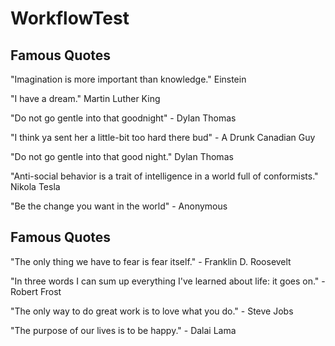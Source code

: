 # WorkflowTest

## Famous Quotes

"Imagination is more important than knowledge." Einstein

"I have a dream." Martin Luther King

"Do not go gentle into that goodnight" - Dylan Thomas

"I think ya sent her a little-bit too hard there bud" - A Drunk Canadian Guy

"Do not go gentle into that good night." Dylan Thomas

"Anti-social behavior is a trait of intelligence in a world full of conformists." Nikola Tesla

"Be the change you want in the world" - Anonymous

## Famous Quotes

"The only thing we have to fear is fear itself." - Franklin D. Roosevelt

"In three words I can sum up everything I've learned about life: it goes on." - Robert Frost

"The only way to do great work is to love what you do." - Steve Jobs

"The purpose of our lives is to be happy." - Dalai Lama


